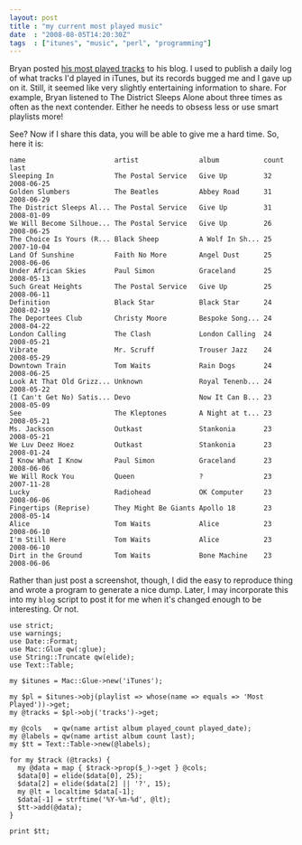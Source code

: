 ```yaml
---
layout: post
title : "my current most played music"
date  : "2008-08-05T14:20:30Z"
tags  : ["itunes", "music", "perl", "programming"]
---
```

Bryan posted [his most played
tracks](http://mirrorshades.org/overflow/2008/08/itunes_top_25_most_played.shtml)
to his blog.  I used to publish a daily log of what tracks I'd played in
iTunes, but its records bugged me and I gave up on it.  Still, it seemed like
very slightly entertaining information to share.  For example, Bryan listened
to The District Sleeps Alone about three times as often as the next contender.
Either he needs to obsess less or use smart playlists more!

See?  Now if I share this data, you will be able to give me a hard time.  So,
here it is:

    name                      artist               album           count last      
    Sleeping In               The Postal Service   Give Up         32    2008-06-25
    Golden Slumbers           The Beatles          Abbey Road      31    2008-06-29
    The District Sleeps Al... The Postal Service   Give Up         31    2008-01-09
    We Will Become Silhoue... The Postal Service   Give Up         26    2008-06-25
    The Choice Is Yours (R... Black Sheep          A Wolf In Sh... 25    2007-10-04
    Land Of Sunshine          Faith No More        Angel Dust      25    2008-06-06
    Under African Skies       Paul Simon           Graceland       25    2008-05-13
    Such Great Heights        The Postal Service   Give Up         25    2008-06-11
    Definition                Black Star           Black Star      24    2008-02-19
    The Deportees Club        Christy Moore        Bespoke Song... 24    2008-04-22
    London Calling            The Clash            London Calling  24    2008-05-21
    Vibrate                   Mr. Scruff           Trouser Jazz    24    2008-05-29
    Downtown Train            Tom Waits            Rain Dogs       24    2008-06-25
    Look At That Old Grizz... Unknown              Royal Tenenb... 24    2008-05-22
    (I Can't Get No) Satis... Devo                 Now It Can B... 23    2008-05-09
    See                       The Kleptones        A Night at t... 23    2008-05-21
    Ms. Jackson               Outkast              Stankonia       23    2008-05-21
    We Luv Deez Hoez          Outkast              Stankonia       23    2008-01-24
    I Know What I Know        Paul Simon           Graceland       23    2008-06-06
    We Will Rock You          Queen                ?               23    2007-11-28
    Lucky                     Radiohead            OK Computer     23    2008-06-06
    Fingertips (Reprise)      They Might Be Giants Apollo 18       23    2008-05-14
    Alice                     Tom Waits            Alice           23    2008-06-10
    I'm Still Here            Tom Waits            Alice           23    2008-06-10
    Dirt in the Ground        Tom Waits            Bone Machine    23    2008-06-06

Rather than just post a screenshot, though, I did the easy to reproduce thing
and wrote a program to generate a nice dump.  Later, I may incorporate this
into my `blog` script to post it for me when it's changed enough to be
interesting.  Or not.


    use strict;
    use warnings;
    use Date::Format;
    use Mac::Glue qw(:glue);
    use String::Truncate qw(elide);
    use Text::Table;

    my $itunes = Mac::Glue->new('iTunes');

    my $pl = $itunes->obj(playlist => whose(name => equals => 'Most Played'))->get;
    my @tracks = $pl->obj('tracks')->get;

    my @cols   = qw(name artist album played_count played_date);
    my @labels = qw(name artist album count last);
    my $tt = Text::Table->new(@labels);

    for my $track (@tracks) {
      my @data = map { $track->prop($_)->get } @cols;
      $data[0] = elide($data[0], 25);
      $data[2] = elide($data[2] || '?', 15);
      my @lt = localtime $data[-1];
      $data[-1] = strftime('%Y-%m-%d', @lt);
      $tt->add(@data);
    }

    print $tt;

